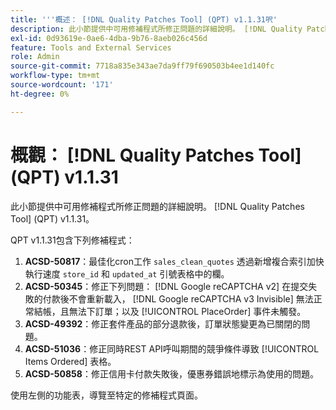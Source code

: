 ```yaml
---
title: '''概述： [!DNL Quality Patches Tool] (QPT) v1.1.31呎'
description: 此小節提供中可用修補程式所修正問題的詳細說明。 [!DNL Quality Patches Tool] (QPT) v1.1.31。
exl-id: 0d93619e-0ae6-4dba-9b76-8aeb026c456d
feature: Tools and External Services
role: Admin
source-git-commit: 7718a835e343ae7da9ff79f690503b4ee1d140fc
workflow-type: tm+mt
source-wordcount: '171'
ht-degree: 0%

---
```


# 概觀： [!DNL Quality Patches Tool] (QPT) v1.1.31

此小節提供中可用修補程式所修正問題的詳細說明。 [!DNL Quality Patches Tool] (QPT) v1.1.31。

QPT v1.1.31包含下列修補程式：

1. **ACSD-50817**：最佳化cron工作 `sales_clean_quotes` 透過新增複合索引加快執行速度 `store_id` 和 `updated_at` 引號表格中的欄。
1. **ACSD-50345**：修正下列問題： [!DNL Google reCAPTCHA v2] 在提交失敗的付款後不會重新載入， [!DNL Google reCAPTCHA v3 Invisible] 無法正常結帳，且無法下訂單；以及 [!UICONTROL PlaceOrder] 事件未觸發。
1. **ACSD-49392**：修正套件產品的部分退款後，訂單狀態變更為已關閉的問題。
1. **ACSD-51036**：修正同時REST API呼叫期間的競爭條件導致 [!UICONTROL Items Ordered] 表格。
1. **ACSD-50858**：修正信用卡付款失敗後，優惠券錯誤地標示為使用的問題。

使用左側的功能表，導覽至特定的修補程式頁面。
